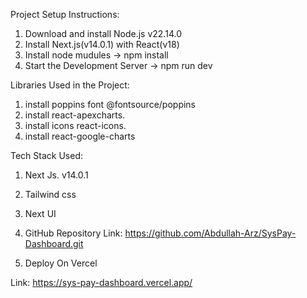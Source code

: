 Project Setup Instructions:

1. Download and install Node.js v22.14.0
2. Install Next.js(v14.0.1) with React(v18)
4. Install node mudules -> npm install
3. Start the Development Server -> npm run dev

Libraries Used in the Project:

1. install poppins font @fontsource/poppins
2. install react-apexcharts.
3. install icons react-icons.
4. install react-google-charts

Tech Stack Used:

1. Next Js. v14.0.1
2. Tailwind css
3. Next UI

4. GitHub Repository Link: https://github.com/Abdullah-Arz/SysPay-Dashboard.git

5. Deploy On Vercel 

Link: https://sys-pay-dashboard.vercel.app/
	